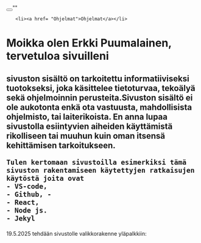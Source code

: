 <html>
<head><!-- määrittelee sivuston rakenteen, ja metatiedot tärkeää selaimelle ja hakukoneille-->
  <meta charset="UTF-8"> <!--määritelee merkistön Ä ja Ö toimii-->
  <meta name="viewport" content="width=device-width, initial-scale=1.0"> <!--ohjaa miten sivusto skaalataan eri laitteilla (responsiivisuus)-->
  <title>Erkki Puumalainen</title> <!--nimi joka näkyy välilehdessä, ja hakutulosten otsikoissa-->
  <link rel="stylesheet" href="/kotisivut/styles.css"> <!--määrittää mistä tyylitiedostosta hetaan linkki sivuston ulkoasuun-->
</head>

<body> <!--Käyttäjälle näkyvä osa:: Otsikot h1,h2, Kappaleet: p,  kuvat, listat napit ja lomakkeet sekä div elementit-->
<header><!--yläpalkki sivustoolle kirjoitetaan bosyn sisälle koska näkyvä elementti-->



</header>
<div class="yläpalkki">
<button class="menu-toggle"onclick="ToogleMenu"()></button>""</button>
  <div class="navigointipalkki">
    <ul id="nav-list">

    <li><a href= "Ohjelmat">Ohjelmat</a></li>



</div>
</div>
</ul>
</header>

  <h1>Moikka olen Erkki Puumalainen, tervetuloa sivuilleni</h1>
  <h2>sivuston sisältö on tarkoitettu informatiiviseksi tuotokseksi, joka käsittelee tietoturvaa, tekoälyä sekä 
    ohjelmoinnin perusteita.Sivuston sisältö ei ole aukotonta enkä ota vastuusta, mahdollisista ohjelmisto, tai laiterikoista.
    En anna lupaa sivustolla esiintyvien aiheiden käyttämistä rikolliseen tai muuhun kuin oman itsensä kehittämisen tarkoitukseen. 

    Tulen kertomaan sivustoilla esimerkiksi tämä sivuston rakentamiseen käytettyjen ratkaisujen käytöstä joita ovat 
    - VS-code, 
    - Github, -
    - React, 
    - Node js.
    - Jekyl
    
    
  </h2>
  <p> 19.5.2025 tehdään sivustolle valikkorakenne yläpalkkiin:</p> 
</body>
</html>

